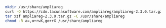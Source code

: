 ﻿```sh
mkdir /usr/share/ampliareg
curl -O https://cdn.lacunasoftware.com/ampliareg/ampliareg-2.3.0.tar.gz
tar xzf ampliareg-2.3.0.tar.gz -C /usr/share/ampliareg
chmod -R a=,u+rwX,go+rX /usr/share/ampliareg
```
